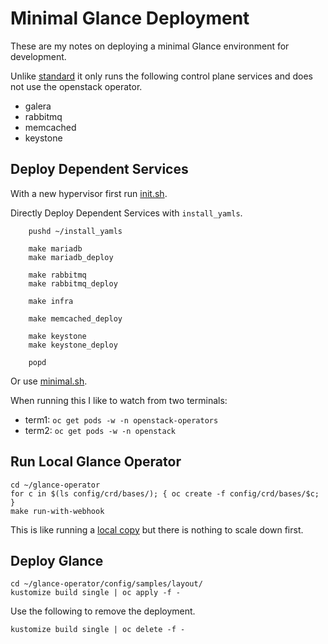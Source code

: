 # Minimal Glance Deployment

These are my notes on deploying a minimal Glance environment for
development.

Unlike [standard](../docs/standard.md) it only runs the following
control plane services and does not use the openstack operator.

- galera
- rabbitmq
- memcached
- keystone

## Deploy Dependent Services

With a new hypervisor first run [init.sh](../scripts/init.sh).

Directly Deploy Dependent Services with `install_yamls`.
```
    pushd ~/install_yamls

    make mariadb
    make mariadb_deploy

    make rabbitmq
    make rabbitmq_deploy

    make infra

    make memcached_deploy

    make keystone
    make keystone_deploy
    
    popd
```
Or use [minimal.sh](minimal.sh).

When running this I like to watch from two terminals:

- term1: `oc get pods -w -n openstack-operators`
- term2: `oc get pods -w -n openstack`

## Run Local Glance Operator

```
cd ~/glance-operator
for c in $(ls config/crd/bases/); { oc create -f config/crd/bases/$c; }
make run-with-webhook
```
This is like running a [local copy](local.md) but there is nothing
to scale down first.

## Deploy Glance

```
cd ~/glance-operator/config/samples/layout/
kustomize build single | oc apply -f -
```
Use the following to remove the deployment.
```
kustomize build single | oc delete -f -
```
